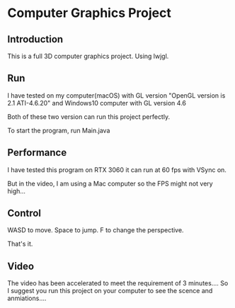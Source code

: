# Computer Graphics Project

## Introduction

This is a full 3D computer graphics project. Using lwjgl.

## Run

I have tested on my computer(macOS) with GL version "OpenGL version is 2.1 ATI-4.6.20" and Windows10 computer with GL version 4.6

Both of these two version can run this project perfectly.

To start the program, run Main.java

## Performance

I have tested this program on RTX 3060 it can run at 60 fps with VSync on.

But in the video, I am using a Mac computer so the FPS might not very high...

## Control

WASD to move.
Space to jump.
F to change the perspective.

That's it.

## Video

The video has been accelerated to meet the requirement of 3 minutes.... So I suggest you run this project on your computer to see the scence and anmiations....